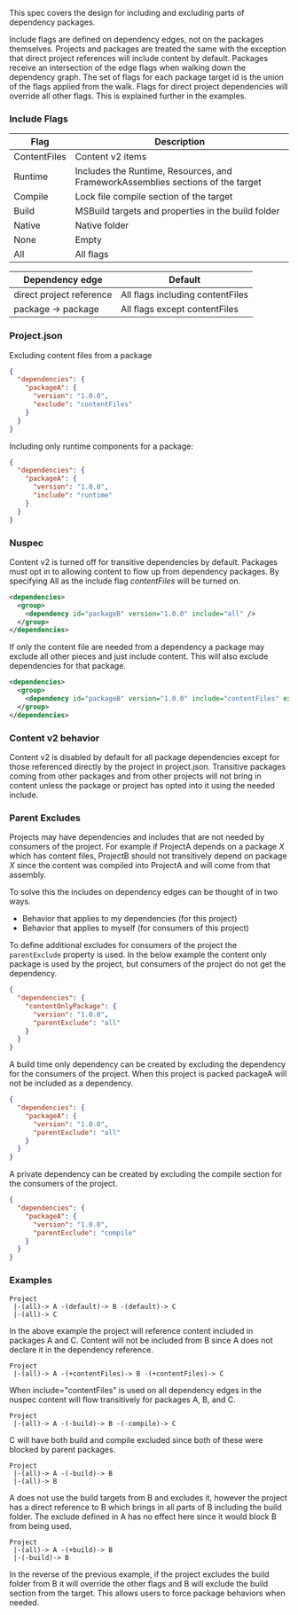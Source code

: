 This spec covers the design for including and excluding parts of dependency packages. 

Include flags are defined on dependency edges, not on the packages themselves. Projects and packages are treated the same with the exception that direct project references will include content by default. Packages receive an intersection of the edge flags when walking down the dependency graph. The set of flags for each package target id is the union of the flags applied from the walk. Flags for direct project dependencies will override all other flags. This is explained further in the examples.

### Include Flags

|Flag|Description|
|-------------|----------------------------------------------------|
|ContentFiles|Content v2 items|
|Runtime|Includes the Runtime, Resources, and FrameworkAssemblies sections of the target|
|Compile|Lock file compile section of the target|
|Build|MSBuild targets and properties in the build folder|
|Native|Native folder|
|None|Empty|
|All|All flags|

|Dependency edge|Default|
|-------------|----------------------------------------------------|
|direct project reference|All flags including contentFiles|
|package -> package|All flags except contentFiles|


### Project.json 

Excluding content files from a package
```json
{
  "dependencies": {
    "packageA": {
      "version": "1.0.0",
      "exclude": "contentFiles"
    }
  }
}
```

Including only runtime components for a package:
```json
{
  "dependencies": {
    "packageA": {
      "version": "1.0.0",
      "include": "runtime"
    }
  }
}
```

### Nuspec

Content v2 is turned off for transitive dependencies by default. Packages must opt in to allowing content to flow up from dependency packages. By specifying All as the include flag *contentFiles* will be turned on.
```xml
<dependencies>
  <group>
    <dependency id="packageB" version="1.0.0" include="all" />
  </group>
</dependencies>
```

If only the content file are needed from a dependency a package may exclude all other pieces and just include content. This will also exclude dependencies for that package.
```xml
<dependencies>
  <group>
    <dependency id="packageB" version="1.0.0" include="contentFiles" exclude="all" />
  </group>
</dependencies>
```

### Content v2 behavior

Content v2 is disabled by default for all package dependencies except for those referenced directly by the project in project.json. Transitive packages coming from other packages and from other projects will not bring in content unless the package or project has opted into it using the needed include.

### Parent Excludes
Projects may have dependencies and includes that are not needed by consumers of the project. For example if ProjectA depends on a package *X* which has content files, ProjectB should not transitively depend on package *X* since the content was compiled into ProjectA and will come from that assembly.

To solve this the includes on dependency edges can be thought of in two ways.
* Behavior that applies to my dependencies (for this project)
* Behavior that applies to myself (for consumers of this project)

To define additional excludes for consumers of the project the ``parentExclude`` property is used. In the below example the content only package is used by the project, but consumers of the project do not get the dependency.

```json
{
  "dependencies": {
    "contentOnlyPackage": {
      "version": "1.0.0",
      "parentExclude": "all"
    }
  }
}
```

A build time only dependency can be created by excluding the dependency for the consumers of the project. When this project is packed packageA will not be included as a dependency.

```json
{
  "dependencies": {
    "packageA": {
      "version": "1.0.0",
      "parentExclude": "all"
    }
  }
}
```

A private dependency can be created by excluding the compile section for the consumers of the project.

```json
{
  "dependencies": {
    "packageA": {
      "version": "1.0.0",
      "parentExclude": "compile"
    }
  }
}
```

### Examples

```
Project
 |-(all)-> A -(default)-> B -(default)-> C
 |-(all)-> C
```
In the above example the project will reference content included in packages A and C. Content will not be included from B since A does not declare it in the dependency reference.

```
Project
 |-(all)-> A -(+contentFiles)-> B -(+contentFiles)-> C
```
When include="contentFiles" is used on all dependency edges in the nuspec content will flow transitively for packages A, B, and C.

```
Project
 |-(all)-> A -(-build)-> B -(-compile)-> C
```
C will have both build and compile excluded since both of these were blocked by parent packages.

```
Project
 |-(all)-> A -(-build)-> B
 |-(all)-> B
```
A does not use the build targets from B and excludes it, however the project has a direct reference to B which brings in all parts of B including the build folder. The exclude defined in A has no effect here since it would block B from being used.

```
Project
 |-(all)-> A -(+build)-> B
 |-(-build)-> B
```
In the reverse of the previous example, if the project excludes the build folder from B it will override the other flags and B will exclude the build section from the target. This allows users to force package behaviors when needed.